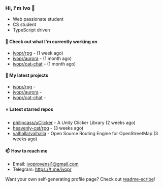 ### Hi, I'm Ivo 👋

* Web passionate student
* CS student
* TypeScript driven

#### 👷 Check out what I'm currently working on

- [ivopr/rpg](https://github.com/ivopr/rpg) -  (1 week ago)
- [ivopr/aurora](https://github.com/ivopr/aurora) -  (1 month ago)
- [ivopr/cat-chat](https://github.com/ivopr/cat-chat) -  (1 month ago)

#### 🌱 My latest projects

- [ivopr/rpg](https://github.com/ivopr/rpg) - 
- [ivopr/aurora](https://github.com/ivopr/aurora) - 
- [ivopr/cat-chat](https://github.com/ivopr/cat-chat) - 

#### ⭐️ Latest starred repos

- [philipcass/uClicker](https://github.com/philipcass/uClicker) - A Unity Clicker Library (2 weeks ago)
- [heavenly-cat/rpg](https://github.com/heavenly-cat/rpg) -  (3 weeks ago)
- [valhalla/valhalla](https://github.com/valhalla/valhalla) - Open Source Routing Engine for OpenStreetMap (3 weeks ago)

#### 📫 How to reach me

- Email: [ivoprovensi1@gmail.com](mailto://ivoprovensi1@gmail.com)
- Telegram: https://t.me/ivopr

Want your own self-generating profile page? Check out [readme-scribe](https://github.com/muesli/readme-scribe)!
